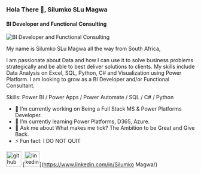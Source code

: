 ### Hola There 👋, Silumko SLu Magwa
#### BI Developer and Functional Consulting
![BI Developer and Functional Consulting](https://encrypted-tbn0.gstatic.com/images?q=tbn:ANd9GcS9jG5D4n8v6C8-MHncq-cDKG_RhwHp-9jpJw&usqp=CAU)

My name is Silumko SLu Magwa all the way from South Africa,

I am passionate about Data and how I can use it to solve business problems strategically and be able to best deliver solutions to clients. My skills include Data Analysis on Excel, SQL, Python, C# and Visualization using Power Platform. I am looking to grow as a BI Developer and/or Functional Consultant.

Skills: Power BI / Power Apps / Power Automate / SQL / C# / Python

- 🔭 I’m currently working on Being a Full Stack MS & Power Platforms Developer.  
- 🌱 I’m currently learning Power Platforms, D365, Azure. 
- 💬 Ask me about What makes me tick? The Ambition to be Great and Give Back. 
- ⚡ Fun fact: I DO NOT QUIT 


[<img src='https://cdn.jsdelivr.net/npm/simple-icons@3.0.1/icons/github.svg' alt='github' height='40'>](https://github.com/Silumko-Magwa)  [<img src='https://cdn.jsdelivr.net/npm/simple-icons@3.0.1/icons/linkedin.svg' alt='linkedin' height='40'>](https://www.linkedin.com/in/Silumko Magwa/)  

